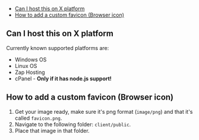 - [Can I host this on X platform](#can-i-host-this-on-x-platform)
- [How to add a custom favicon (Browser icon)](#how-to-add-a-custom-favicon-browser-icon)

## Can I host this on X platform

Currently known supported platforms are:

- Windows OS
- Linux OS
- Zap Hosting
- cPanel - **Only if it has node.js support!**

## How to add a custom favicon (Browser icon)

1. Get your image ready, make sure it's png format (`image/png`) and that it's called `favicon.png`.
2. Navigate to the following folder: `client/public`.
3. Place that image in that folder.
